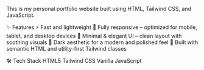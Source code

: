This is my personal portfolio website built using HTML, Tailwind CSS, and JavaScript.

✨ Features
  ⚡ Fast and lightweight
  📱 Fully responsive – optimized for mobile, tablet, and desktop devices
  🎨 Minimal & elegant UI – clean layout with soothing visuals
  🌙 Dark aesthetic for a modern and polished feel
  🔧 Built with semantic HTML and utility-first Tailwind classes

🛠️ Tech Stack
  HTML5
  Tailwind CSS
  Vanilla JavaScript
